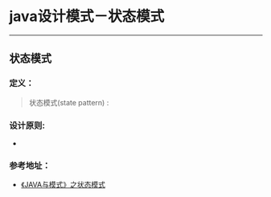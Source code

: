 # java设计模式－状态模式

---

## 状态模式

### 定义：

> 状态模式(state pattern) :

### 设计原则:

- 
  

### 参考地址：

- [《JAVA与模式》之状态模式](http://www.cnblogs.com/java-my-life/archive/2012/06/08/2538146.html)